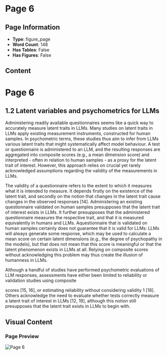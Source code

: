 # Page 6

## Page Information

- **Type**: figure_page
- **Word Count**: 148
- **Has Tables**: False
- **Has Figures**: False

## Content

# Page 6

## 1.2 Latent variables and psychometrics for LLMs

Administering readily available questionnaires seems like a quick way to accurately measure latent traits in LLMs. Many studies on latent traits in LLMs apply existing measurement instruments, constructed for human samples. In psychometric terms, these studies thus aim to infer from LLMs various latent traits that might systematically affect model behaviour. A test or questionnaire is administered to an LLM, and the resulting responses are aggregated into composite scores (e.g., a mean dimension score) and interpreted - often in relation to human samples - as a proxy for the latent trait of interest. However, this approach relies on crucial yet rarely acknowledged assumptions regarding the validity of the measurements in LLMs.

The validity of a questionnaire refers to the extent to which it measures what it is intended to measure. It depends firstly on the existence of the latent trait, and secondly on the notion that changes in the latent trait cause changes in the observed responses [14]. Administering an existing questionnaire validated on human samples presupposes that the latent trait of interest exists in LLMs. It further presupposes that the administered questionnaire measures the respective trait, and that it is measured equivalently in humans and LLMs. Aquestionnaire that is validated on human samples certainly does not guarantee that it is valid for LLMs: LLMs will always generate some response, which may be used to calculate a mean score on certain latent dimensions (e.g., the degree of psychopathy in the models), but that does not mean that this score is meaningful or that the latent phenomenon exists in LLMs at all. Relying on composite scores without acknowledging this problem may thus create the illusion of humanness in LLMs.

Although a handful of studies have performed psychometric evaluations of LLM responses, assessments have either been limited to reliability or validation studies using composite

scores [15, 16], or estimating reliability without considering validity 1 [18]. Others acknowledge the need to evaluate whether tests correctly measure a latent trait of interest in LLMs [12, 19], although this notion still presupposes that the latent trait exists in LLMs to begin with.

## Visual Content

### Page Preview

![Page 6](/projects/nmn/images/Cognitive_phantoms_in_LLMs_through_the_lens_of_latent_variables_page_6.png)
